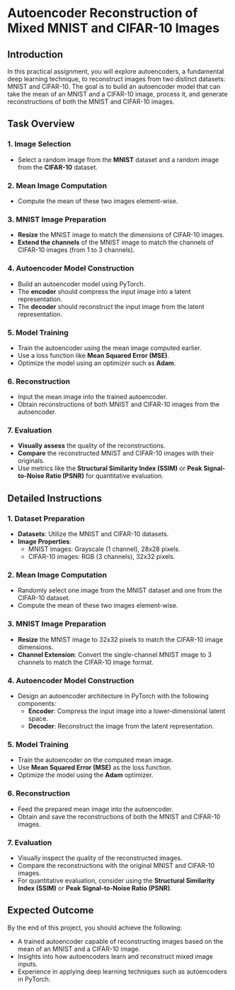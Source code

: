 # Autoencoder Reconstruction of Mixed MNIST and CIFAR-10 Images

## Introduction

In this practical assignment, you will explore autoencoders, a fundamental deep learning technique, to reconstruct images from two distinct datasets: MNIST and CIFAR-10. The goal is to build an autoencoder model that can take the mean of an MNIST and a CIFAR-10 image, process it, and generate reconstructions of both the MNIST and CIFAR-10 images.

## Task Overview

### 1. Image Selection
- Select a random image from the **MNIST** dataset and a random image from the **CIFAR-10** dataset.

### 2. Mean Image Computation
- Compute the mean of these two images element-wise.

### 3. MNIST Image Preparation
- **Resize** the MNIST image to match the dimensions of CIFAR-10 images.
- **Extend the channels** of the MNIST image to match the channels of CIFAR-10 images (from 1 to 3 channels).

### 4. Autoencoder Model Construction
- Build an autoencoder model using PyTorch.
- The **encoder** should compress the input image into a latent representation.
- The **decoder** should reconstruct the input image from the latent representation.

### 5. Model Training
- Train the autoencoder using the mean image computed earlier.
- Use a loss function like **Mean Squared Error (MSE)**.
- Optimize the model using an optimizer such as **Adam**.

### 6. Reconstruction
- Input the mean image into the trained autoencoder.
- Obtain reconstructions of both MNIST and CIFAR-10 images from the autoencoder.

### 7. Evaluation
- **Visually assess** the quality of the reconstructions.
- **Compare** the reconstructed MNIST and CIFAR-10 images with their originals.
- Use metrics like the **Structural Similarity Index (SSIM)** or **Peak Signal-to-Noise Ratio (PSNR)** for quantitative evaluation.

## Detailed Instructions

### 1. Dataset Preparation
- **Datasets**: Utilize the MNIST and CIFAR-10 datasets.
- **Image Properties**:
    - MNIST images: Grayscale (1 channel), 28x28 pixels.
    - CIFAR-10 images: RGB (3 channels), 32x32 pixels.

### 2. Mean Image Computation
- Randomly select one image from the MNIST dataset and one from the CIFAR-10 dataset.
- Compute the mean of these two images element-wise.

### 3. MNIST Image Preparation
- **Resize** the MNIST image to 32x32 pixels to match the CIFAR-10 image dimensions.
- **Channel Extension**: Convert the single-channel MNIST image to 3 channels to match the CIFAR-10 image format.

### 4. Autoencoder Model Construction
- Design an autoencoder architecture in PyTorch with the following components:
    - **Encoder**: Compress the input image into a lower-dimensional latent space.
    - **Decoder**: Reconstruct the image from the latent representation.

### 5. Model Training
- Train the autoencoder on the computed mean image.
- Use **Mean Squared Error (MSE)** as the loss function.
- Optimize the model using the **Adam** optimizer.

### 6. Reconstruction
- Feed the prepared mean image into the autoencoder.
- Obtain and save the reconstructions of both the MNIST and CIFAR-10 images.

### 7. Evaluation
- Visually inspect the quality of the reconstructed images.
- Compare the reconstructions with the original MNIST and CIFAR-10 images.
- For quantitative evaluation, consider using the **Structural Similarity Index (SSIM)** or **Peak Signal-to-Noise Ratio (PSNR)**.

## Expected Outcome

By the end of this project, you should achieve the following:
- A trained autoencoder capable of reconstructing images based on the mean of an MNIST and a CIFAR-10 image.
- Insights into how autoencoders learn and reconstruct mixed image inputs.
- Experience in applying deep learning techniques such as autoencoders in PyTorch.
